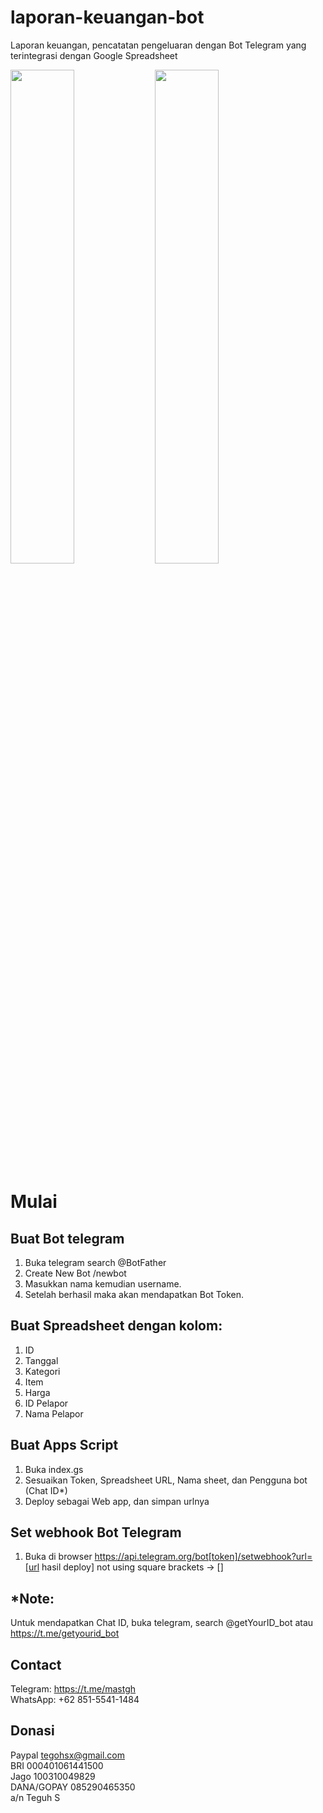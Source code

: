 # laporan-keuangan-bot
Laporan keuangan, pencatatan pengeluaran dengan Bot Telegram yang terintegrasi dengan Google Spreadsheet

<img src="https://user-images.githubusercontent.com/101353193/181287924-5cb3b590-d841-4a52-a4a0-f412072ce246.jpg" width="45%"> <img src="https://user-images.githubusercontent.com/101353193/181287939-faaeaf1d-7064-40f4-93cf-e3318a93a957.jpg" width="45%">

# Mulai

## Buat Bot telegram
1. Buka telegram search @BotFather
2. Create New Bot /newbot
3. Masukkan nama kemudian username.
4. Setelah berhasil maka akan mendapatkan Bot Token.

## Buat Spreadsheet dengan kolom:
1. ID
2. Tanggal
3. Kategori
4. Item
5. Harga
6. ID Pelapor
7. Nama Pelapor

## Buat Apps Script
1. Buka index.gs
2. Sesuaikan Token, Spreadsheet URL, Nama sheet, dan Pengguna bot (Chat ID*)
3. Deploy sebagai Web app, dan simpan urlnya

## Set webhook Bot Telegram
1. Buka di browser https://api.telegram.org/bot[token]/setwebhook?url=[url hasil deploy]
not using square brackets -> []

## *Note:
Untuk mendapatkan Chat ID, buka telegram, search @getYourID_bot atau https://t.me/getyourid_bot


## Contact
Telegram: https://t.me/mastgh <br>
WhatsApp: +62 851-5541-1484

## Donasi
Paypal tegohsx@gmail.com <br>
BRI 000401061441500 <br>
Jago 100310049829 <br>
DANA/GOPAY 085290465350 <br>
a/n Teguh S
